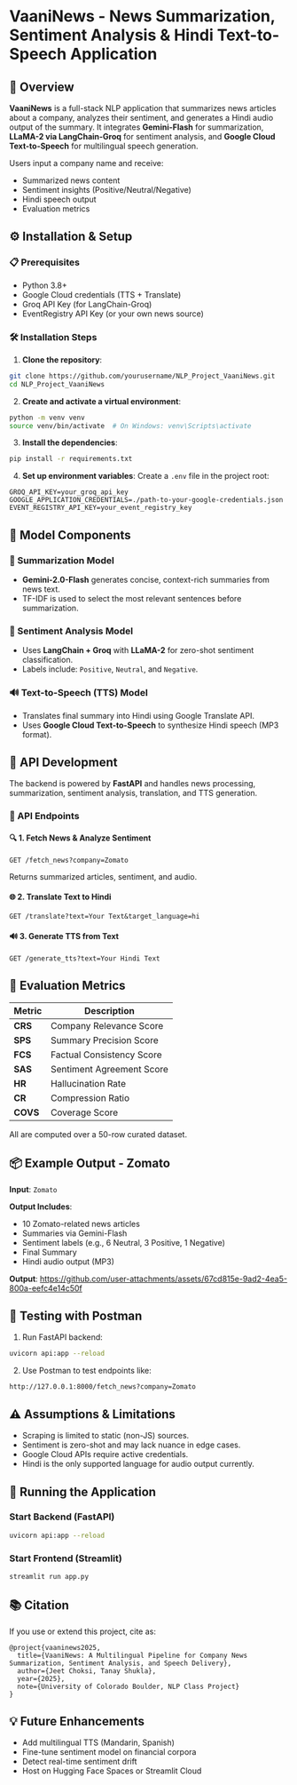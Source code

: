 # VaaniNews - News Summarization, Sentiment Analysis & Hindi Text-to-Speech Application

## 🧠 Overview
**VaaniNews** is a full-stack NLP application that summarizes news articles about a company, analyzes their sentiment, and generates a Hindi audio output of the summary. It integrates **Gemini-Flash** for summarization, **LLaMA-2 via LangChain-Groq** for sentiment analysis, and **Google Cloud Text-to-Speech** for multilingual speech generation.

Users input a company name and receive:
- Summarized news content
- Sentiment insights (Positive/Neutral/Negative)
- Hindi speech output
- Evaluation metrics


## ⚙️ Installation & Setup

### 📋 Prerequisites
- Python 3.8+
- Google Cloud credentials (TTS + Translate)
- Groq API Key (for LangChain-Groq)
- EventRegistry API Key (or your own news source)

### 🛠 Installation Steps

1. **Clone the repository**:
```bash
git clone https://github.com/yourusername/NLP_Project_VaaniNews.git
cd NLP_Project_VaaniNews
````

2. **Create and activate a virtual environment**:

```bash
python -m venv venv
source venv/bin/activate  # On Windows: venv\Scripts\activate
```

3. **Install the dependencies**:

```bash
pip install -r requirements.txt
```

4. **Set up environment variables**:
   Create a `.env` file in the project root:

```env
GROQ_API_KEY=your_groq_api_key
GOOGLE_APPLICATION_CREDENTIALS=./path-to-your-google-credentials.json
EVENT_REGISTRY_API_KEY=your_event_registry_key
```


## 🤖 Model Components

### 📄 Summarization Model

* **Gemini-2.0-Flash** generates concise, context-rich summaries from news text.
* TF-IDF is used to select the most relevant sentences before summarization.

### 💬 Sentiment Analysis Model

* Uses **LangChain + Groq** with **LLaMA-2** for zero-shot sentiment classification.
* Labels include: `Positive`, `Neutral`, and `Negative`.

### 🔊 Text-to-Speech (TTS) Model

* Translates final summary into Hindi using Google Translate API.
* Uses **Google Cloud Text-to-Speech** to synthesize Hindi speech (MP3 format).


## 🔌 API Development

The backend is powered by **FastAPI** and handles news processing, summarization, sentiment analysis, translation, and TTS generation.

### 📡 API Endpoints

#### 🔍 1. Fetch News & Analyze Sentiment

```http
GET /fetch_news?company=Zomato
```

Returns summarized articles, sentiment, and audio.

#### 🌐 2. Translate Text to Hindi

```http
GET /translate?text=Your Text&target_language=hi
```

#### 🔊 3. Generate TTS from Text

```http
GET /generate_tts?text=Your Hindi Text
```


## 🧪 Evaluation Metrics

| Metric   | Description               |
| -------- | ------------------------- |
| **CRS**  | Company Relevance Score   |
| **SPS**  | Summary Precision Score   |
| **FCS**  | Factual Consistency Score |
| **SAS**  | Sentiment Agreement Score |
| **HR**   | Hallucination Rate        |
| **CR**   | Compression Ratio         |
| **COVS** | Coverage Score            |

All are computed over a 50-row curated dataset.


## 📦 Example Output - Zomato

**Input**: `Zomato`

**Output Includes**:

* 10 Zomato-related news articles
* Summaries via Gemini-Flash
* Sentiment labels (e.g., 6 Neutral, 3 Positive, 1 Negative)
* Final Summary
* Hindi audio output (MP3)

**Output**:
https://github.com/user-attachments/assets/67cd815e-9ad2-4ea5-800a-eefc4e14c50f





## 🧪 Testing with Postman

1. Run FastAPI backend:

```bash
uvicorn api:app --reload
```

2. Use Postman to test endpoints like:

```
http://127.0.0.1:8000/fetch_news?company=Zomato
```


## ⚠️ Assumptions & Limitations

* Scraping is limited to static (non-JS) sources.
* Sentiment is zero-shot and may lack nuance in edge cases.
* Google Cloud APIs require active credentials.
* Hindi is the only supported language for audio output currently.


## 🚀 Running the Application

### Start Backend (FastAPI)

```bash
uvicorn api:app --reload
```

### Start Frontend (Streamlit)

```bash
streamlit run app.py
```


## 📚 Citation

If you use or extend this project, cite as:

```
@project{vaaninews2025,
  title={VaaniNews: A Multilingual Pipeline for Company News Summarization, Sentiment Analysis, and Speech Delivery},
  author={Jeet Choksi, Tanay Shukla},
  year={2025},
  note={University of Colorado Boulder, NLP Class Project}
}
```


## 💡 Future Enhancements

* Add multilingual TTS (Mandarin, Spanish)
* Fine-tune sentiment model on financial corpora
* Detect real-time sentiment drift
* Host on Hugging Face Spaces or Streamlit Cloud
